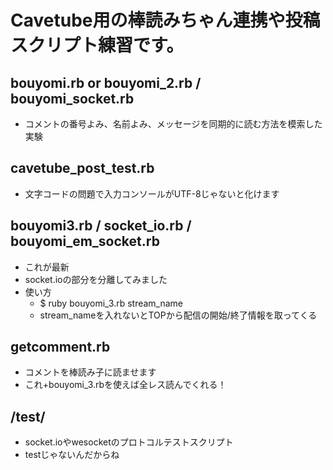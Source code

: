 Cavetube用の棒読みちゃん連携や投稿スクリプト練習です。
==================================================
bouyomi.rb or bouyomi_2.rb / bouyomi_socket.rb
--------------------------------------------------
+ コメントの番号よみ、名前よみ、メッセージを同期的に読む方法を模索した実験

cavetube_post_test.rb
--------------------------------------------------
+ 文字コードの問題で入力コンソールがUTF-8じゃないと化けます

bouyomi3.rb / socket_io.rb / bouyomi_em_socket.rb
--------------------------------------------------
+ これが最新
+ socket.ioの部分を分離してみました
+ 使い方
    - $ ruby bouyomi_3.rb stream_name
    - stream_nameを入れないとTOPから配信の開始/終了情報を取ってくる
    
getcomment.rb
--------------------------------------------------
+ コメントを棒読み子に読ませます
+ これ+bouyomi_3.rbを使えば全レス読んでくれる！

/test/
--------------------------------------------------
+ socket.ioやwesocketのプロトコルテストスクリプト
+ testじゃないんだからね
